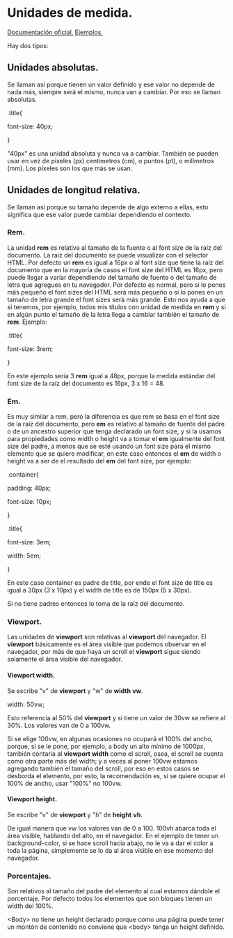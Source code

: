 ﻿# Unidades de medida.

[Documentación oficial.](https://developer.mozilla.org/es/docs/Learn/CSS/Building_blocks/Values_and_units)
[Ejemplos.](https://github.com/Juan122113/CursoCSS/tree/main/09-Unidades%20de%20medida)

Hay dos tipos:

## Unidades absolutas.

Se llaman así porque tienen un valor definido y ese valor no depende de nada más, siempre será el mismo, nunca van a cambiar. Por eso se llaman absolutas.

.title{

font-size: 40px;

}

"40px" es una unidad absoluta y nunca va a cambiar. También se pueden usar en vez de pixeles (px) centímetros (cm), o puntos (pt), o milímetros (mm). Los píxeles son los que más se usan.

## Unidades de longitud relativa.

Se llaman así porque su tamaño depende de algo externo a ellas, esto significa que ese valor puede cambiar dependiendo el contexto.

### Rem.

La unidad __rem__ es relativa al tamaño de la fuente o al font size de la raíz del documento. La raíz del documento se puede visualizar con el selector HTML. Por defecto un **rem** es igual a 16px o al font size que tiene la raíz del documento que en la mayoría de casos el font size del HTML es 16px, pero puede llegar a variar dependiendo del tamaño de fuente o del tamaño de letra que agregues en tu navegador. Por defecto es normal, pero si lo pones más pequeño el font sizes del HTML será más pequeño o si lo pones en un tamaño de letra grande el font sizes será más grande. Esto nos ayuda a que si tenemos, por ejemplo, todos mis títulos con unidad de medida en __rem__ y si en algún punto el tamaño de la letra llega a cambiar también el tamaño de **rem**.
Ejemplo:

.title{

font-size: 3rem;

}

En este ejemplo sería 3 __rem__ igual a 48px, porque la medida estándar del font size de la raíz del documento es 16px, 3 x 16 = 48. 

### Em.

Es muy similar a rem, pero la diferencia es que rem se basa en el font size de la raíz del documento, pero **em** es relativo al tamaño de fuente del padre o de un ancestro superior que tenga declarado un font size, y si la usamos para propiedades como width o height va a tomar el __em__ igualmente del font size del padre, a menos que se esté usando un font size para el mismo elemento que se quiere modificar, en este caso entonces el __em__ de width o height va a ser de el resultado del **em** del font size, por ejemplo:

.container{

padding: 40px;

font-size: 10px;

}

.title{

font-size: 3em;

  

width: 5em;

}
 
En este caso container es padre de title, por ende el font size de title es igual a 30px (3 x 10px) y el width de title es de 150px (5 x 30px).

 Si no tiene padres entonces lo toma de la raíz del documento.

### Viewport.

Las unidades de **viewport** son relativas al __viewport__ del navegador. El **viewport** básicamente es el área visible que podemos observar en el navegador, por más de que haya un scroll el __viewport__ sigue siendo solamente el área visible del navegador. 

#### Viewport width.

Se escribe "v" de __viewport__  y "w" de **width** __vw__. 

width: 50vw;

Esto referencia al 50% del **viewport** y si tiene un valor de 30vw se refiere al 30%. Los valores van de 0 a 100vw.

Si se elige 100vw, en algunas ocasiones no ocupará el 100% del ancho, porque, si se le pone, por ejemplo, a body un alto mínimo de 1000px, también contaría al __viewport width__ como el scroll, osea, el scroll se cuenta como otra parte más del width; y a veces al poner 100vw estamos agregando también el tamaño del scroll, por eso en estos casos se desborda el elemento, por esto, la recomendación es, si se quiere ocupar el 100% de ancho, usar "100%" no 100vw.

#### Viewport height.

Se escribe "v" de __viewport__  y "h" de **height** __vh__. 

De igual manera que vw los valores van de 0 a 100. 100vh abarca toda el área visible, hablando del alto, en el navegador. En el ejemplo de tener un background-color, si se hace scroll hacia abajo, no le va a dar el color a toda la página, simplemente se lo da al área visible en ese momento del navegador.

### Porcentajes.

Son relativos al tamaño del padre del elemento al cual estamos dándole el porcentaje. Por defecto todos los elementos que son bloques tienen un width del 100%. 

\<Body> no tiene un height declarado porque como una página puede tener un montón de contenido no conviene que \<body> tenga un height definido.


